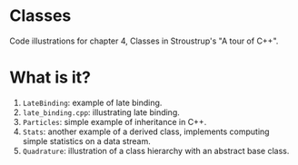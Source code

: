 # Classes
Code illustrations for chapter 4, Classes in Stroustrup's
"A tour of C++".

# What is it?
1. `LateBinding`: example of late binding.
1. `late_binding.cpp`: illustrating late binding.
1. `Particles`: simple example of inheritance in C++.
1. `Stats`: another example of a derived class, implements computing
    simple statistics on a data stream.
1. `Quadrature`: illustration of a class hierarchy with an abstract base
    class.
